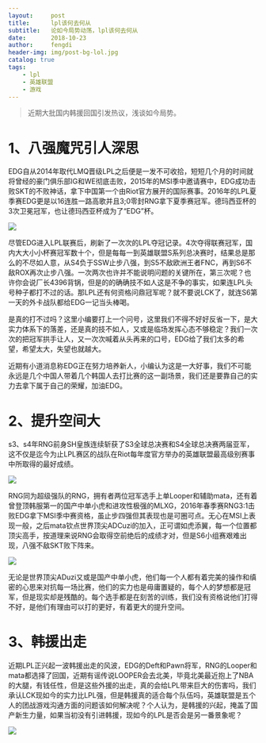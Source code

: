 ```yaml
---
layout:     post
title:      lpl该何去何从
subtitle:   论如今局势动荡，lpl该何去何从
date:       2018-10-23
author:     fengdi
header-img: img/post-bg-lol.jpg
catalog: true
tags:
    - lpl
    - 英雄联盟
    - 游戏
---
```


>近期大批国内韩援回国引发热议，浅谈如今局势。

# 1、八强魔咒引人深思
EDG自从2014年取代LMQ晋级LPL之后便是一发不可收拾，短短几个月的时间就将曾经的豪门俱乐部IG和WE彻底击败，2015年的MSI季中邀请赛中，EDG成功击败SKT的不败神话，拿下中国第一个由Riot官方展开的国际赛事。2016年的LPL夏季赛EDG更是以16连胜一路高歌并且3;0零封RNG拿下夏季赛冠军。德玛西亚杯的3次卫冕冠军，也让德玛西亚杯成为了“EDG”杯。

![](https://i2.17173cdn.com/2fhnvk/YWxqaGBf/cms3/tlgnIfblckxyxyg.png!a-3-640x.jpg)

尽管EDG进入LPL联赛后，刷新了一次次的LPL夺冠记录。4次夺得联赛冠军，国内大大小小杯赛冠军数十个，但是每每一到英雄联盟S系列总决赛时，结果总是那么的不尽如人意，从S4负于SSW止步八强，到S5不敌欧洲王者FNC，再到S6不敌ROX再次止步八强。一次两次也许并不能说明问题的关键所在，第三次呢？也许你会说厂长4396背锅，但是的的确确技不如人这是不争的事实，如果连LPL头号种子都打不过的话。那LPL还有何资格问鼎冠军呢？就不要说LCK了，就连S6第一天的外卡战队都给EDG一记当头棒喝。

是真的打不过吗？这里小编要打上一个问号，这里我们不得不好好反省一下，是大实力体系下的落差，还是真的技不如人，又或是临场发挥心态不够稳定？我们一次次的把冠军拱手让人，又一次次喊着从头再来的口号，EDG给了我们太多的希望，希望太大，失望也就越大。

近期有小道消息称EDG正在努力培养新人，小编认为这是一大好事，我们不可能永远是几个中国人带着几个韩国人去打比赛的这一副场景，我们还是要靠自己的实力去拿下属于自己的荣耀，加油EDG。



# 2、提升空间大

s3、s4年RNG前身SH皇族连续斩获了S3全球总决赛和S4全球总决赛两届亚军，这不仅是迄今为止LPL赛区的战队在Riot每年度官方举办的英雄联盟最高级别赛事中所取得的最好成绩。

![](https://i1.17173cdn.com/2fhnvk/YWxqaGBf/cms3/WYgqxLblcxxzjra.jpg)

RNG同为超级强队的RNG，拥有者两位冠军选手上单Looper和辅助mata，还有着曾登顶韩服第一的国产中单小虎和进攻性极强的MLXG，2016年春季赛RNG3:1击败EDG拿下MSI季中赛资格，虽止步四强但其表现也是可圈可点。无心在MSI上表现一般，之后mata钦点世界顶尖ADCuzi的加入，正可谓如虎添翼，每一个位置都顶尖高手，按道理来说RNG会取得空前绝后的成绩才对，但是S6小组赛艰难出现，八强不敌SKT败下阵来。

![](https://i3.17173cdn.com/2fhnvk/YWxqaGBf/cms3/pfAHsCblcxxzjsl.jpg!a-3-640x.jpg)

无论是世界顶尖ADuzi又或是国产中单小虎，他们每一个人都有着完美的操作和缜密的心思来对抗每一场比赛，他们的实力也是毋庸置疑的，每个人的梦想都是冠军，但是现实却是残酷的。每个选手都是在刻苦的训练，我们没有资格说他们打得不好，是他们有理由可以打的更好，有着更大的提升空间。

# 3、韩援出走

近期LPL正兴起一波韩援出走的风波，EDG的Deft和Pawn将军，RNG的Looper和mata都选择了回国，近期有谣传说LOOPER会去北美，毕竟北美最近抱上了NBA的大腿，有钱任性，但是这些外援的出走，真的会给LPL带来巨大的伤害吗，我们承认LCK现如今的实力比LPL强，但是韩援真的适合每个队伍吗，英雄联盟是五个人的团战游戏沟通方面的问题该如何解决呢？个人认为，是韩援的兴起，掩盖了国产新生力量，如果当初没有引进韩援，现如今的LPL是否会是另一番景象呢？

![](https://i2.17173cdn.com/2fhnvk/YWxqaGBf/cms3/tTcEbFblcxxByno.jpg)





